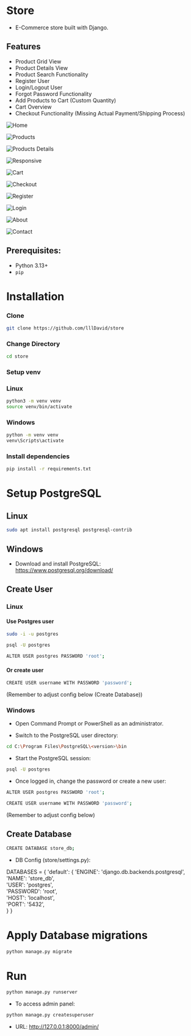 # Store
- E-Commerce store built with Django.
## Features
- Product Grid View
- Product Details View
- Product Search Functionality
- Register User
- Login/Logout User
- Forgot Password Functionality
- Add Products to Cart (Custom Quantity)
- Cart Overview
- Checkout Functionality (Missing Actual Payment/Shipping Process)


![Home](images/home.png)

![Products](images/products-grid.png)

![Products Details](images/product-details.png)

![Responsive](images/responsive.png)

![Cart](images/cart.png)

![Checkout](images/checkout.png)

![Register](images/register.png)

![Login](images/login.png)

![About](images/about.png)

![Contact](images/contact.png)

## Prerequisites:
- Python 3.13+
- `pip`

# Installation

### Clone
```bash
git clone https://github.com/lllDavid/store
```

### Change Directory
```bash
cd store
```

### Setup venv

### Linux
```bash
python3 -m venv venv
source venv/bin/activate
```
### Windows 
```bash
python -m venv venv
venv\Scripts\activate
```

### Install dependencies
```bash
pip install -r requirements.txt
```

# Setup PostgreSQL

## Linux
```bash
sudo apt install postgresql postgresql-contrib
```

## Windows
- Download and install PostgreSQL: https://www.postgresql.org/download/

## Create User

### Linux
#### Use Postgres user
```bash
sudo -i -u postgres
```

```bash
psql -U postgres
```

```bash
ALTER USER postgres PASSWORD 'root';
```
#### Or create user
```bash
CREATE USER username WITH PASSWORD 'password';
```
(Remember to adjust config below (Create Database))

### Windows
- Open Command Prompt or PowerShell as an administrator.

- Switch to the PostgreSQL user directory:

```bash
cd C:\Program Files\PostgreSQL\<version>\bin
```
- Start the PostgreSQL session:
```bash
psql -U postgres
```
- Once logged in, change the password or create a new user:

```bash
ALTER USER postgres PASSWORD 'root';
```
```bash
CREATE USER username WITH PASSWORD 'password';
```
(Remember to adjust config below)

## Create Database 
```bash
CREATE DATABASE store_db;
```
- DB Config (store/settings.py):

DATABASES = {
    'default': {
        'ENGINE': 'django.db.backends.postgresql',
        'NAME': 'store_db',  
        'USER': 'postgres',  
        'PASSWORD': 'root',  
        'HOST': 'localhost',  
        'PORT': '5432',  
    }
}

# Apply Database migrations
```bash
python manage.py migrate
```
# Run
```bash
python manage.py runserver

```

- To access admin panel:
```bash
python manage.py createsuperuser
```

- URL: http://127.0.0.1:8000/admin/

